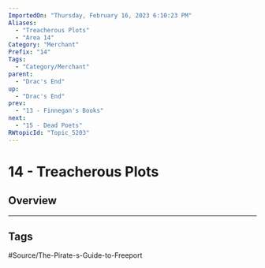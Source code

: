 ```yaml
---
ImportedOn: "Thursday, February 16, 2023 6:10:23 PM"
Aliases:
  - "Treacherous Plots"
  - "Area 14"
Category: "Merchant"
Prefix: "14"
Tags:
  - "Category/Merchant"
parent:
  - "Drac's End"
up:
  - "Drac's End"
prev:
  - "13 - Finnegan's Books"
next:
  - "15 - Dead Poets"
RWtopicId: "Topic_5203"
---
```

# 14 - Treacherous Plots
## Overview

---
## Tags
#Source/The-Pirate-s-Guide-to-Freeport

